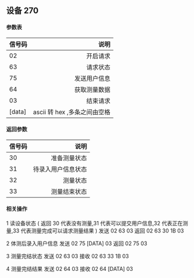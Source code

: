 ## 设备  270

#### 参数表

|信号码| 说明|
|:----|----:|
|02 |开启请求|
|63 |请求状态|
|75 |发送用户信息| 
|64 |获取测量数据|
|03 | 结束请求|
|[data]|ascii 转 hex ,多条之间由空格|

#### 返回参数
|信号码|说明|
|:-----|-----:|
|30 |准备测量状态|
|31 |待录入用户信息状态|
|32 |测量状态|
|33 |测量结束状态|

#### 相关操作
1 读设备状态 ( 返回 30 代表没有测量,31 代表可以提交用户信息,32 代表正在测量,33 代表测量完成可以请求测量结果 )
发送  02 63 03
返回  02 63 30 1B 03

2 体测后录入用户信息
发送  02 75 [DATA] 03
返回  02 75 03

3 测量完结状态
发送  02 63 03
接收  02 63 33 1B 03

4 测量完结结果
发送  02 64 03
接收  02 64 [DATA] 03
